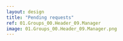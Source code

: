 ```yaml
---
layout: design
title: "Pending requests"
ref: 01.Groups_00.Header_09.Manager
image: 01.Groups_00.Header_09.Manager.png
---
```

